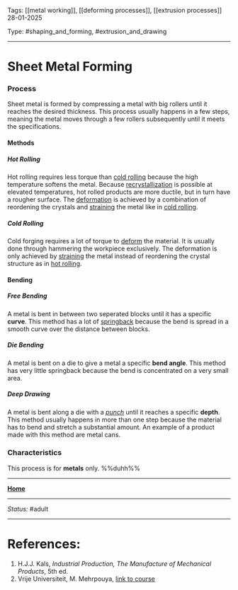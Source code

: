 Tags: [[metal working]], [[deforming processes]], [[extrusion processes]]
28-01-2025

Type: #shaping_and_forming, #extrusion_and_drawing

---
# Sheet Metal Forming
### Process
Sheet metal is formed by compressing a metal with big rollers until it reaches the desired thickness. This process usually happens in a few steps, meaning the metal moves through a few rollers subsequently until it meets the specifications.
#### Methods
##### Hot Rolling
Hot rolling requires less torque than [cold rolling](#cold%20rolling) because the high temperature softens the metal. Because [recrystallization](Crystal%20Manipulation%20and%20Deformation.md#hot%20deformation) is possible at elevated temperatures, hot rolled products are more ductile, but in turn have a rougher surface.
The [deformation](Crystal%20Manipulation%20and%20Deformation.md) is achieved by a combination of reordening the crystals and [straining](Crystal%20Manipulation%20and%20Deformation.md#Cold%20Property%20Alteration) the metal like in [cold rolling](#cold%20rolling).
##### Cold Rolling
Cold forging requires a lot of torque to [deform](Crystal%20Manipulation%20and%20Deformation.md) the material. It is usually done through hammering the workpiece exclusively. The deformation is only achieved by [straining](Crystal%20Manipulation%20and%20Deformation.md#Cold%20Property%20Alteration) the metal instead of reordening the crystal structure as in [hot rolling](#hot%20rolling).
#### Bending
##### Free Bending
A metal is bent in between two seperated blocks until it has a specific __curve__. This method has a lot of [springback](Young's%20Modulus.md) because the bend is spread in a smooth curve over the distance between blocks.
##### Die Bending
A metal is bent on a die to give a metal a specific __bend angle__. This method has very little springback because the bend is concentrated on a very small area.
##### Deep Drawing
A metal is bent along a die with a _[punch](!%20Manufacturing%20Technologies%20Overview.md#Terms%20and%20Disambiguation)_ until it reaches a specific __depth__. This method usually happens in more than one step because the material has to bend and stretch a substantial amount. An example of a product made with this method are metal cans.

### Characteristics
This process is for __metals__ only. %%duhh%%








---
__[Home](!%20Manufacturing%20Technologies%20Overview.md)__

---
_Status:_ #adult

---
# References:

1. H.J.J. Kals, _Industrial Production, The Manufacture of Mechanical Products_, 5th ed.
2. Vrije Universiteit, M. Mehrpouya, [link to course](https://canvas.utwente.nl/courses/15351)